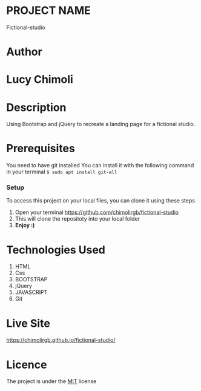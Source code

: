  # PROJECT NAME
  Fictional-studio

# Author
# Lucy Chimoli

# Description
 Using Bootstrap and jQuery to recreate a landing page for a fictional studio.

# Prerequisites
You need to have git installed
You can install it with the following command in your terminal
`$ sudo apt install git-all`

### Setup
To access this project on your local files, you can clone it using these steps
1. Open your terminal
https://github.com/chimolirgb/fictional-studio
1. This will clone the repositoty into your local folder
1. __Enjoy :)__

# Technologies Used
1. HTML
2. Css
3. BOOTSTRAP
4. jQuery
5. JAVASCRIPT
6. Git

# Live Site
https://chimolirgb.github.io/fictional-studio/

# Licence
The project is under the [MIT](LICENSE) license